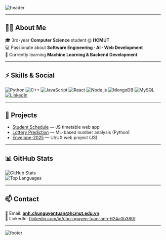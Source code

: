 <!-- Banner -->
![header](https://capsule-render.vercel.app/api?type=waving&color=0:00C9FF,100:92FE9D&height=200&section=header&text=Hi%2C%20I'm%20TAnh%20&fontSize=40&fontColor=ffffff&fontAlignY=35)

---

## 👨‍💻 About Me
🎓 3rd-year **Computer Science** student @ **HCMUT**  
💻 Passionate about **Software Engineering · AI · Web Development**  
🌱 Currently learning **Machine Learning & Backend Development**  

---

## ⚡ Skills & Social
![Python](https://img.shields.io/badge/Python-3776AB?style=for-the-badge&logo=python&logoColor=white)
![C++](https://img.shields.io/badge/C++-00599C?style=for-the-badge&logo=c%2B%2B&logoColor=white)
![JavaScript](https://img.shields.io/badge/JavaScript-F7DF1E?style=for-the-badge&logo=javascript&logoColor=black)
![React](https://img.shields.io/badge/React-20232A?style=for-the-badge&logo=react&logoColor=61DAFB)
![Node.js](https://img.shields.io/badge/Node.js-43853D?style=for-the-badge&logo=node.js&logoColor=white)
![MongoDB](https://img.shields.io/badge/MongoDB-4EA94B?style=for-the-badge&logo=mongodb&logoColor=white)
![MySQL](https://img.shields.io/badge/MySQL-005C84?style=for-the-badge&logo=mysql&logoColor=white)
[![LinkedIn](https://img.shields.io/badge/LinkedIn-0A66C2?style=for-the-badge&logo=linkedin&logoColor=white)](https://linkedin.com/in/tanh1c)

---

## 🚀 Projects
- [Student Schedule](https://github.com/tanh1c/student-schedule) — JS timetable web app  
- [Lottery Prediction](https://github.com/tanh1c/lottery-prediction) — ML-based number analysis (Python)  
- [Envelope-2025](https://github.com/tanh1c/envelope-2025) — UI/UX web project (JS)  

---

## 📊 GitHub Stats
![GitHub Stats](https://github-readme-stats.vercel.app/api?username=tanh1c&show_icons=true&theme=tokyonight&hide_border=true)  
![Top Languages](https://github-readme-stats.vercel.app/api/top-langs/?username=tanh1c&layout=compact&theme=tokyonight&hide_border=true)

---

## 📫 Contact
📧 Email: **anh.chunguyentuan@hcmut.edu.vn**  
💼 LinkedIn: [[linkedin.com/in/chu-nguyen-tuan-anh-624a0b380](https://www.linkedin.com/in/chu-nguyen-tuan-anh-624a0b380/)] 

---

<!-- Footer Banner -->
![footer](https://capsule-render.vercel.app/api?type=waving&color=0:92FE9D,100:00C9FF&height=120&section=footer)
